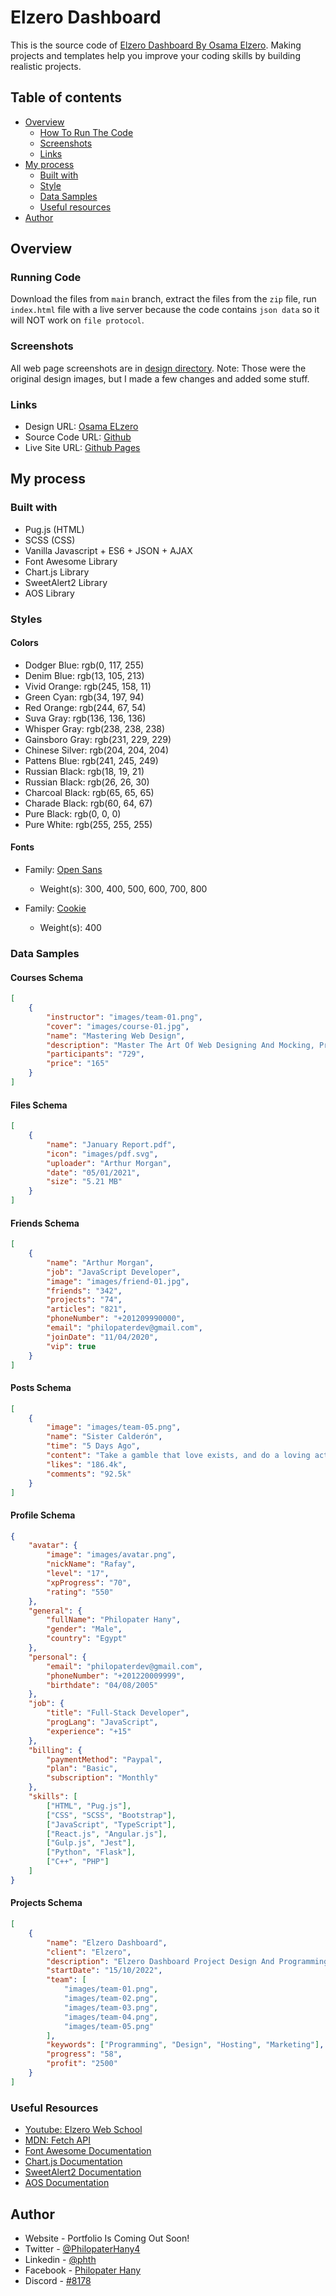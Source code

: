 # Elzero Dashboard

This is the source code of [Elzero Dashboard By Osama Elzero](https://elzero.org/html-css-template-4-preview/). Making projects and templates help you improve your coding skills by building realistic projects.

## Table of contents

-   [Overview](#overview)
    -   [How To Run The Code](#running-code)
    -   [Screenshots](#screenshots)
    -   [Links](#links)
-   [My process](#my-process)
    -   [Built with](#built-with)
    -   [Style](#styles)
    -   [Data Samples](#data-samples)
    -   [Useful resources](#useful-resources)
-   [Author](#author)

## Overview

### Running Code

Download the files from `main` branch, extract the files from the `zip` file, run `index.html` file with a live server because the code contains `json data` so it will NOT work on `file protocol`.

### Screenshots

All web page screenshots are in [design directory](https://github.com/PhilopaterHany/Elzero-Dashboard/tree/main/design/).
Note: Those were the original design images, but I made a few changes and added some stuff.

### Links

-   Design URL: [Osama ELzero](https://elzero.org/html-css-template-4-preview/)
-   Source Code URL: [Github](https://github.com/PhilopaterHany/Elzero-Dashboard/)
-   Live Site URL: [Github Pages](https://philopaterhany.github.io/Elzero-Dashboard/)

## My process

### Built with

-   Pug.js (HTML)
-   SCSS (CSS)
-   Vanilla Javascript + ES6 + JSON + AJAX
-   Font Awesome Library
-   Chart.js Library
-   SweetAlert2 Library
-   AOS Library

### Styles

#### Colors

-   Dodger Blue: rgb(0, 117, 255)
-   Denim Blue: rgb(13, 105, 213)
-   Vivid Orange: rgb(245, 158, 11)
-   Green Cyan: rgb(34, 197, 94)
-   Red Orange: rgb(244, 67, 54)
-   Suva Gray: rgb(136, 136, 136)
-   Whisper Gray: rgb(238, 238, 238)
-   Gainsboro Gray: rgb(231, 229, 229)
-   Chinese Silver: rgb(204, 204, 204)
-   Pattens Blue: rgb(241, 245, 249)
-   Russian Black: rgb(18, 19, 21)
-   Russian Black: rgb(26, 26, 30)
-   Charcoal Black: rgb(65, 65, 65)
-   Charade Black: rgb(60, 64, 67)
-   Pure Black: rgb(0, 0, 0)
-   Pure White: rgb(255, 255, 255)

#### Fonts

-   Family: [Open Sans](https://fonts.google.com/specimen/Open+Sans)
    -   Weight(s): 300, 400, 500, 600, 700, 800

-   Family: [Cookie](https://fonts.google.com/specimen/Cookie)
    -   Weight(s): 400

### Data Samples

#### Courses Schema
```json
[
    {
        "instructor": "images/team-01.png",
        "cover": "images/course-01.jpg",
        "name": "Mastering Web Design",
        "description": "Master The Art Of Web Designing And Mocking, Prototyping And Creating Web Design Architecture.",
        "participants": "729",
        "price": "165"
    }
]
```
#### Files Schema
```json
[
    {
        "name": "January Report.pdf",
        "icon": "images/pdf.svg",
        "uploader": "Arthur Morgan",
        "date": "05/01/2021",
        "size": "5.21 MB"
    }
]
```
#### Friends Schema
```json
[
    {
        "name": "Arthur Morgan",
        "job": "JavaScript Developer",
        "image": "images/friend-01.jpg",
        "friends": "342",
        "projects": "74",
        "articles": "821",
        "phoneNumber": "+201209990000",
        "email": "philopaterdev@gmail.com",
        "joinDate": "11/04/2020",
        "vip": true
    }
]
```
#### Posts Schema
```json
[
    {
        "image": "images/team-05.png",
        "name": "Sister Calderón",
        "time": "5 Days Ago",
        "content": "Take a gamble that love exists, and do a loving act.",
        "likes": "186.4k",
        "comments": "92.5k"
    }
]
```
#### Profile Schema
```json
{
    "avatar": {
        "image": "images/avatar.png",
        "nickName": "Rafay",
        "level": "17",
        "xpProgress": "70",
        "rating": "550"
    },
    "general": {
        "fullName": "Philopater Hany",
        "gender": "Male",
        "country": "Egypt"
    },
    "personal": {
        "email": "philopaterdev@gmail.com",
        "phoneNumber": "+201220009999",
        "birthdate": "04/08/2005"
    },
    "job": {
        "title": "Full-Stack Developer",
        "progLang": "JavaScript",
        "experience": "+15"
    },
    "billing": {
        "paymentMethod": "Paypal",
        "plan": "Basic",
        "subscription": "Monthly"
    },
    "skills": [
        ["HTML", "Pug.js"],
        ["CSS", "SCSS", "Bootstrap"],
        ["JavaScript", "TypeScript"],
        ["React.js", "Angular.js"],
        ["Gulp.js", "Jest"],
        ["Python", "Flask"],
        ["C++", "PHP"]
    ]
}
```
#### Projects Schema
```json
[
    {
        "name": "Elzero Dashboard",
        "client": "Elzero",
        "description": "Elzero Dashboard Project Design And Programming And Hosting.",
        "startDate": "15/10/2022",
        "team": [
            "images/team-01.png",
            "images/team-02.png",
            "images/team-03.png",
            "images/team-04.png",
            "images/team-05.png"
        ],
        "keywords": ["Programming", "Design", "Hosting", "Marketing"],
        "progress": "58",
        "profit": "2500"
    }
]
```

### Useful Resources

-   [Youtube: Elzero Web School](https://www.youtube.com/c/ElzeroInfo)
-   [MDN: Fetch API](https://developer.mozilla.org/en-US/docs/Web/API/Fetch_API)
-   [Font Awesome Documentation](https://fontawesome.com/docs)
-   [Chart.js Documentation](https://www.chartjs.org/docs/latest/)
-   [SweetAlert2 Documentation](https://sweetalert2.github.io/)
-   [AOS Documentation](https://michalsnik.github.io/aos/)

## Author

-   Website - Portfolio Is Coming Out Soon!
-   Twitter - [@PhilopaterHany4](https://www.twitter.com/PhilopaterHany4/)
-   Linkedin - [@phth](https://www.linkedin.com/in/phth/)
-   Facebook - [Philopater Hany](https://www.facebook.com/philopater.hany.3)
-   Discord - [#8178](https://discord.com/#8178/)

